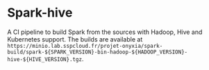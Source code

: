 # Spark-hive

A CI pipeline to build Spark from the sources with Hadoop, Hive and Kubernetes support. The builds are available at `https://minio.lab.sspcloud.fr/projet-onyxia/spark-build/spark-${SPARK_VERSION}-bin-hadoop-${HADOOP_VERSION}-hive-${HIVE_VERSION}.tgz`.